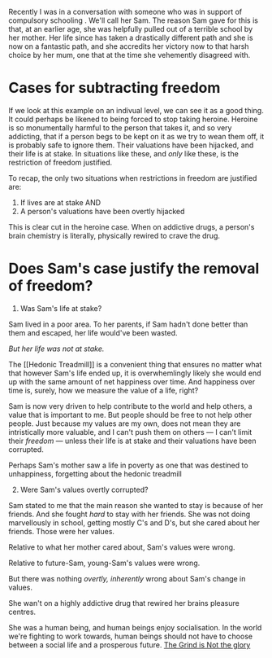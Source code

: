 Recently I was in a conversation with someone who was in support of compulsory schooling . We'll call her Sam. The reason Sam gave for this is that, at an earlier age, she was helpfully pulled out of a terrible school by her mother. Her life since has taken a drastically different path and she is now on a fantastic path, and she accredits her victory now to that harsh choice by her mum, one that at the time she vehemently disagreed with. 

# Cases for subtracting freedom

If we look at this example on an indivual level, we can see it as a good thing. It could perhaps be likened to being forced to stop taking heroine. Heroine is so monumentally harmful to the person that takes it, and so very addicting, that if a person begs to be kept on it as we try to wean them off, it is probably safe to ignore them. Their valuations have been hijacked, and their life is at stake. In situations like these, and *only* like these, is the restriction of freedom justified. 


To recap, the only two situations when restrictions in freedom are justified are:
1. If lives are at stake AND
2. A person's valuations have been overtly hijacked


This is clear cut in the heroine case. When on addictive drugs, a person's brain chemistry is literally, physically rewired to crave the drug. 


# Does Sam's case justify the removal of freedom?

1. Was Sam's life at stake?

Sam lived in a poor area. To her parents, if Sam hadn't done better than them and escaped, her life would've been wasted.

*But her life was not at stake.*

The [[Hedonic Treadmill]] is a convenient thing that ensures no matter what that however Sam's life ended up, it is overwhemlingly likely she would end up with the same amount of net happiness over time. And happiness over time is, surely, how we measure the value of a life, right?

Sam is now very driven to help contribute to the world and help others, a value that is important to me. But people should be free to not help other people. Just because my values are my own, does not mean they are intristically more valuable, and I can't push them on others — I can't limit their *freedom* — unless their life is at stake and their valuations have been corrupted.

Perhaps Sam's mother saw a life in poverty as one that was destined to unhappiness, forgetting about the hedonic treadmill



2. Were Sam's values overtly corrupted?

Sam stated to me that the main reason she wanted to stay is because of her friends. And she fought *hard* to stay with her friends. She was not doing marvellously in school, getting mostly C's and D's, but she cared about her friends. Those were her values.

Relative to what her mother cared about, Sam's values were wrong.

Relative to future-Sam, young-Sam's values were wrong.

But there was nothing *overtly, inherently* wrong about Sam's change in values.

She wan't on a highly addictive drug that rewired her brains pleasure centres.

She was a human being, and human beings enjoy socialisation. In the world we're fighting to work towards, human beings should not have to choose between a social life and a prosperous future. [The Grind is Not the glory]()







